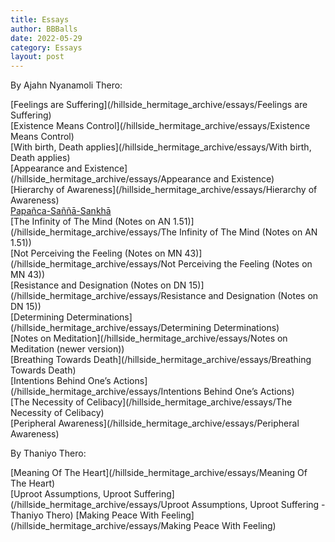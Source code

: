 ```yaml
---
title: Essays
author: BBBalls
date: 2022-05-29
category: Essays
layout: post
---
```


By Ajahn Nyanamoli Thero:

[Feelings are Suffering](/hillside_hermitage_archive/essays/Feelings are Suffering)\
[Existence Means Control](/hillside_hermitage_archive/essays/Existence Means Control)\
[With birth, Death applies](/hillside_hermitage_archive/essays/With birth, Death applies)\
[Appearance and Existence](/hillside_hermitage_archive/essays/Appearance and Existence)\
[Hierarchy of Awareness](/hillside_hermitage_archive/essays/Hierarchy of Awareness)\
[Papañca-Saññā-Sankhā](/hillside_hermitage_archive/essays/Papañca-Saññā-Sankhā)\
[The Infinity of The Mind (Notes on AN 1.51)](/hillside_hermitage_archive/essays/The Infinity of The Mind (Notes on AN 1.51))\
[Not Perceiving the Feeling (Notes on MN 43)](/hillside_hermitage_archive/essays/Not Perceiving the Feeling (Notes on MN 43))\
[Resistance and Designation (Notes on DN 15)](/hillside_hermitage_archive/essays/Resistance and Designation (Notes on DN 15))\
[Determining Determinations](/hillside_hermitage_archive/essays/Determining Determinations)\
[Notes on Meditation](/hillside_hermitage_archive/essays/Notes on Meditation (newer version))\
[Breathing Towards Death](/hillside_hermitage_archive/essays/Breathing Towards Death)\
[Intentions Behind One’s Actions](/hillside_hermitage_archive/essays/Intentions Behind One’s Actions)\
[The Necessity of Celibacy](/hillside_hermitage_archive/essays/The Necessity of Celibacy)\
[Peripheral Awareness](/hillside_hermitage_archive/essays/Peripheral Awareness)

By Thaniyo Thero:

[Meaning Of The Heart](/hillside_hermitage_archive/essays/Meaning Of The Heart)\
[Uproot Assumptions, Uproot Suffering](/hillside_hermitage_archive/essays/Uproot Assumptions, Uproot Suffering - Thaniyo Thero)
[Making Peace With Feeling](/hillside_hermitage_archive/essays/Making Peace With Feeling)